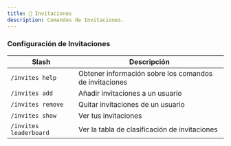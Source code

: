 ```yaml
---
title: 📨​ Invitaciones
description: Comandos de Invitaciones.
---
```


### Configuración de Invitaciones

| Slash                  | Descripción                                                         |
| ---------------------- | ------------------------------------------------------------------- |
| `/invites help`        | Obtener información sobre los comandos de invitaciones              |
| `/invites add`         | Añadir invitaciones a un usuario                                    |
| `/invites remove`      | Quitar invitaciones de un usuario                                   |
| `/invites show`        | Ver tus invitaciones                                                |
| `/invites leaderboard` | Ver la tabla de clasificación de invitaciones                       |
